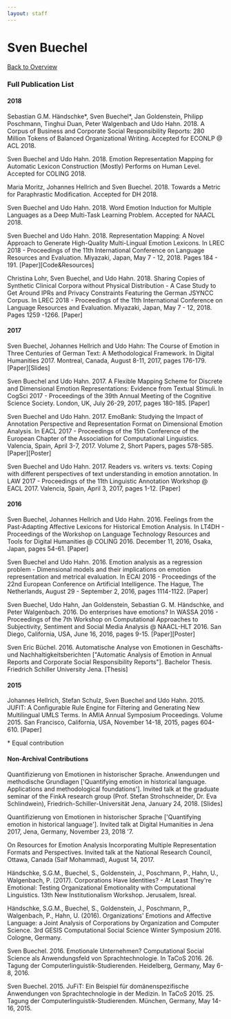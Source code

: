 ```yaml
---
layout: staff
---
```


# Sven Buechel

[Back to Overview](https://julielab.github.io/web/staff/Buechel/Sven+Buechel.html)

### Full Publication List

#### 2018

Sebastian G.M. Händschke\*, Sven Buechel\*, Jan Goldenstein, Philipp Poschmann, Tinghui Duan, Peter Walgenbach and Udo Hahn. 2018. A Corpus of Business and Corporate Social Responsibility Reports: 280 Million Tokens of Balanced Organizational Writing. Accepted for ECONLP @ ACL 2018.

Sven Buechel and Udo Hahn. 2018. Emotion Representation Mapping for Automatic Lexicon Construction (Mostly) Performs on Human Level. Accepted for COLING 2018.

Maria Moritz, Johannes Hellrich and Sven Buechel. 2018. Towards a Metric for Paraphrastic Modification. Accepted for DH 2018.

Sven Buechel and Udo Hahn. 2018. Word Emotion Induction for Multiple Languages as a Deep Multi-Task Learning Problem. Accepted for NAACL 2018.

Sven Buechel and Udo Hahn. 2018. Representation Mapping: A Novel Approach to Generate High-Quality Multi-Lingual Emotion Lexicons. In LREC 2018 - Proceedings of the 11th International Conference on Language Resources and Evaluation. Miyazaki, Japan, May 7 - 12, 2018. Pages 184 - 191. [Paper][Code&Resources]

Christina Lohr, Sven Buechel, and Udo Hahn. 2018. Sharing Copies of Synthetic Clinical Corpora without Physical Distribution - A Case Study to Get Around IPRs and Privacy Constraints Featuring the German JSYNCC Corpus. In LREC 2018 - Proceedings of the 11th International Conference on Language Resources and Evaluation. Miyazaki, Japan, May 7 - 12, 2018. Pages 1259 -1266. [Paper]

#### 2017

Sven Buechel, Johannes Hellrich and Udo Hahn: The Course of Emotion in Three Centuries of German Text: A Methodological Framework. In Digital Humanities 2017. Montreal, Canada, August 8-11, 2017, pages 176-179. [Paper][Slides]

Sven Buechel and Udo Hahn. 2017. A Flexible Mapping Scheme for Discrete and Dimensional Emotion Representations: Evidence from Textual Stimuli. In CogSci 2017 - Proceedings of the 39th Annual Meeting of the Cognitive Science Society. London, UK, July 26-29, 2017, pages 180-185. [Paper]

Sven Buechel and Udo Hahn. 2017. EmoBank: Studying the Impact of Annotation Perspective and Representation Format on Dimensional Emotion Analysis. In EACL 2017 - Proceedings of the 15th Conference of the European Chapter of the Association for Computational Linguistics. Valencia, Spain, April 3-7, 2017. Volume 2, Short Papers, pages 578-585. [Paper][Poster]

Sven Buechel and Udo Hahn. 2017. Readers vs. writers vs. texts: Coping with different perspectives of text understanding in emotion annotation. In LAW 2017 - Proceedings of the 11th Linguistic Annotation Workshop @ EACL 2017. Valencia, Spain, April 3, 2017, pages 1-12. [Paper]

#### 2016

Sven Buechel, Johannes Hellrich and Udo Hahn. 2016. Feelings from the Past-Adapting Affective Lexicons for Historical Emotion Analysis. In LT4DH - Proceedings of the Workshop on Language Technology Resources and Tools for Digital Humanities @ COLING 2016. December 11, 2016, Osaka, Japan, pages 54-61. [Paper]

Sven Buechel and Udo Hahn. 2016. Emotion analysis as a regression problem - Dimensional models and their implications on emotion representation and metrical evaluation. In ECAI 2016 - Proceedings of the 22nd European Conference on Artificial Intelligence. The Hague, The Netherlands, August 29 - September 2, 2016, pages 1114-1122. [Paper] 

Sven Buechel, Udo Hahn, Jan Goldenstein, Sebastian G. M. Händschke, and Peter Walgenbach. 2016. Do enterprises have emotions? In WASSA 2016 - Proceedings of the 7th Workshop on Computational Approaches to Subjectivity, Sentiment and Social Media Analysis @ NAACL-HLT 2016. San Diego, California, USA, June 16, 2016, pages 9-15. [Paper][Poster] 

Sven Eric Büchel. 2016. Automatische Analyse von Emotionen in Geschäfts- und Nachhaltigkeitsberichten ["Automatic Analysis of Emotion in Annual Reports and Corporate Social Responsibility Reports"]. Bachelor Thesis. Friedrich Schiller University Jena. [Thesis]

#### 2015

Johannes Hellrich, Stefan Schulz, Sven Buechel and Udo Hahn. 2015. JUFIT: A Configurable Rule Engine for Filtering and Generating New Multilingual UMLS Terms. In AMIA Annual Symposium Proceedings. Volume 2015. San Francisco, California, USA, November 14-18, 2015, pages 604-610. [Paper]

\* Equal contribution

#### Non-Archival Contributions

Quantifizierung von Emotionen in historischer Sprache. Anwendungen und methodische Grundlagen ['Quantifying emotion in historical language. Applications and methodological foundations']. Invited talk at the graduate seminar of the FinkA research group (Prof. Stefan Strohschneider, Dr. Eva Schlindwein), Friedrich-Schiller-Universität Jena, January 24, 2018. [Slides]

Quantifizierung von Emotionen in historischer Sprache ['Quantifying emotion in historical language']. Invited talk at Digital Humanities in Jena 2017, Jena, Germany, November 23, 2018 '7.

On Resources for Emotion Analysis Incorporating Multiple Representation Formats and Perspectives. Invited talk at the National Research Council, Ottawa, Canada (Saif Mohammad), August 14, 2017.

Händschke, S.G.M., Buechel, S., Goldenstein, J., Poschmann, P., Hahn, U., Walgenbach, P. (2017). Corporations Have Identities? - At Least They're Emotional: Testing Organizational Emotionality with Computational Linguistics. 13th New Institutionalism Workshop. Jerusalem, Isreal.

Händschke, S.G.M., Buechel, S., Goldenstein, J., Poschmann, P., Walgenbach, P., Hahn, U. (2016). Organizations' Emotions and Affective Language: a Joint Analysis of Corporations by Organization and Computer Science. 3rd GESIS Computational Social Science Winter Symposium 2016. Cologne, Germany.

Sven Buechel. 2016. Emotionale Unternehmen? Computational Social Science als Anwendungsfeld von Sprachtechnologie. In TaCoS 2016. 26. Tagung der Computerlinguistik-Studierenden. Heidelberg, Germany, May 6-8, 2016.

Sven Buechel. 2015. JuFiT: Ein Beispiel für domänenspezifische Anwendungen von Sprachtechnologie in der Medizin. In TaCoS 2015. 25. Tagung der Computerlinguistik-Studierenden. München, Germany, May 14-16, 2015.
